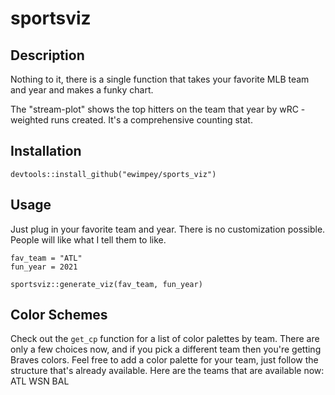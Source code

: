 # sportsviz

## Description
Nothing to it, there is a single function that takes your favorite MLB team and year and makes a funky chart. 

The "stream-plot" shows the top hitters on the team that year by wRC - weighted runs created. It's a comprehensive counting stat. 

## Installation

```{r}
devtools::install_github("ewimpey/sports_viz")
```

## Usage
Just plug in your favorite team and year. There is no customization possible. People will like what I tell them to like. 

```{r}
fav_team = "ATL"
fun_year = 2021

sportsviz::generate_viz(fav_team, fun_year)
```

## Color Schemes
Check out the `get_cp` function for a list of color palettes by team. There are only a few choices now, and if you pick a different team then you're getting Braves colors. 
Feel free to add a color palette for your team, just follow the structure that's already available. Here are the teams that are available now:
ATL
WSN
BAL
